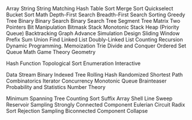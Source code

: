 ﻿Array
String
String Matching
Hash Table
Sort
Merge Sort
Quickselect
Bucket Sort
Math
Depth-First Search
Breadth-First Search
Sorting
Greedy
Tree
Binary 
Binary Search
Binary Search Tree
Segment Tree
Matrix
Two Pointers
Bit Manipulation
Bitmask
Stack
Monotonic Stack
Heap (Priority Queue)
Backtracking
Graph
Advance
Simulation
Design
Sliding Window
Prefix Sum
Union Find
Linked List
Doubly-Linked List
Counting
Recursion
Dynamic Programming.
Memoization
Trie
Divide and Conquer
Ordered Set
Queue
Math
Game Theory
Geometry


Hash Function
Topological Sort
Enumeration
Interactive


Data Stream
Binary Indexed Tree
Rolling Hash
Randomized
Shortest Path
Combinatorics
Iterator
Concurrency
Monotonic Queue
Brainteaser
Probability and Statistics
Number Theory




Minimum Spanning Tree
Counting Sort
Suffix Array
Shell
Line Sweep
Reservoir Sampling
Strongly Connected Component
Eulerian Circuit
Radix Sort
Rejection Sampling
Biconnected Component
Collapse
